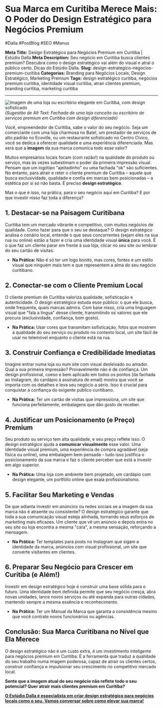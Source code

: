 # Sua Marca em Curitiba Merece Mais: O Poder do Design Estratégico para Negócios Premium

#Dalla #PostBlog #SEO #Manus

**Meta Title:** Design Estratégico para Negócios Premium em Curitiba | Estúdio Dalla
**Meta Description:** Seu negócio em Curitiba busca clientes premium? Descubra como o design estratégico vai além do visual e atrai o público certo. Dicas do Estúdio Dalla.
**Slug:** design-estrategico-negocios-premium-curitiba
**Categorias:** Branding para Negócios Locais, Design Estratégico, Marketing Premium
**Tags:** design estratégico curitiba, negócios premium curitiba, identidade visual curitiba, atrair clientes premium, branding curitiba, marketing curitiba

---

![Imagem de uma loja ou escritório elegante em Curitiba, com design sofisticado](placeholder_imagem_negocio_premium_curitiba.jpg) *(Sugestão de Alt Text: Fachada de uma loja conceito ou escritório de serviços premium em Curitiba com design diferenciado)*

Você, empreendedor de Curitiba, sabe o valor do seu negócio. Seja um comerciante com uma loja charmosa no Batel, um prestador de serviços de alto padrão no Ecoville, ou um restaurante sofisticado no Centro Cívico, você se dedica a oferecer qualidade e uma experiência diferenciada. Mas será que a **imagem** da sua marca comunica todo esse valor?

Muitos empresários locais focam (com razão!) na qualidade do produto ou serviço, mas às vezes subestimam o poder da primeira impressão visual. Pensam que um logótipo "ajeitadinho" ou uma fachada "ok" são suficientes. No entanto, para atrair e reter o cliente premium de Curitiba – aquele que busca exclusividade, qualidade e confia em marcas bem posicionadas – a estética por si só não basta. É preciso **design estratégico**.

Mas o que é isso, na prática, para o seu negócio aqui em Curitiba? E por que investir nisso faz toda a diferença?

## 1. Destacar-se na Paisagem Curitibana

Curitiba tem um mercado vibrante e competitivo, com muitos negócios de qualidade. Como fazer para que o seu se destaque? O design estratégico analisa o cenário local, entende o que seus concorrentes (sejam eles na sua rua ou online) estão a fazer e cria uma identidade visual **única** para você. É o que faz um cliente parar em frente à sua loja, clicar no seu site ou lembrar do seu cartão de visitas.

*   **Na Prática:** Não é só ter um logo bonito, mas cores, fontes e um estilo visual que ninguém mais tem e que representem a alma do seu negócio curitibano.

## 2. Conectar-se com o Cliente Premium Local

O cliente premium de Curitiba valoriza qualidade, sofisticação e autenticidade. O design estratégico estuda esse público: o que ele busca, onde frequenta, quais marcas admira. Com base nisso, cria uma linguagem visual que "fala a língua" desse cliente, transmitindo os valores que ele procura (exclusividade, confiança, bom gosto).

*   **Na Prática:** Usar cores que transmitam sofisticação, fotos que mostrem a qualidade do seu serviço ou produto no contexto local, um site fácil de usar no telemóvel enquanto o cliente está na rua.

## 3. Construir Confiança e Credibilidade Imediatas

Imagine entrar numa loja ou num site com visual desleixado ou amador. Qual a sua primeira impressão? Provavelmente não é de confiança. Um design profissional, coeso e bem aplicado em todos os pontos (da fachada ao Instagram, do cardápio à assinatura de email) mostra que você se importa com os detalhes e leva seu negócio a sério. Isso é crucial para conquistar a confiança do exigente público curitibano.

*   **Na Prática:** Ter um cartão de visitas que impressiona, um site que funciona perfeitamente, embalagens que dão gosto de receber.

## 4. Justificar um Posicionamento (e Preço) Premium

Seu produto ou serviço tem alta qualidade, e seu preço reflete isso. O design estratégico ajuda a **comunicar visualmente** esse valor. Uma identidade visual premium, uma experiência de compra agradável (seja física ou online), uma embalagem bem pensada – tudo isso justifica o posicionamento da sua marca e faz o cliente perceber que está a investir em algo superior.

*   **Na Prática:** Uma loja com ambiente bem projetado, um cardápio com design elegante, um portfólio online que exala profissionalismo.

## 5. Facilitar Seu Marketing e Vendas

De que adianta investir em anúncios ou redes sociais se a imagem da sua marca não é atraente ou consistente? O design estratégico garante que toda a sua comunicação visual esteja alinhada, tornando seus esforços de marketing mais eficazes. Um cliente que vê um anúncio e depois entra no seu site ou loja encontra a mesma "cara", a mesma sensação, reforçando a mensagem.

*   **Na Prática:** Ter templates para posts no Instagram que sigam a identidade da marca, anúncios com visual profissional, um site que converte visitantes em clientes.

## 6. Preparar Seu Negócio para Crescer em Curitiba (e Além!)

Investir em design estratégico hoje é construir uma base sólida para o futuro. Uma identidade bem definida permite que seu negócio cresça, abra novas unidades, lance novos serviços ou até expanda para outras cidades, mantendo sempre a mesma essência e reconhecimento.

*   **Na Prática:** Ter um Manual da Marca que garanta a consistência mesmo que você contrate novos funcionários ou agências.

## Conclusão: Sua Marca Curitibana no Nível que Ela Merece

O design estratégico não é um custo extra, é um investimento inteligente para negócios premium em Curitiba. É a ferramenta que traduz a qualidade do seu trabalho numa imagem poderosa, capaz de atrair os clientes certos, construir confiança e impulsionar seu crescimento no competitivo mercado local.

**Sente que a imagem atual do seu negócio não reflete todo o seu potencial? Quer atrair mais clientes premium em Curitiba?**

[**O Estúdio Dalla é especialista em criar design estratégico para negócios locais como o seu. Vamos conversar sobre como elevar sua marca!**](https://www.estudiodalla.com/contatos)

